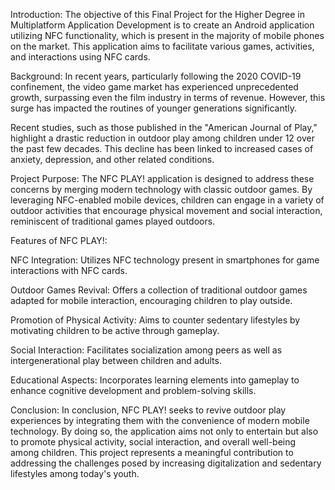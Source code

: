 Introduction:
The objective of this Final Project for the Higher Degree in Multiplatform Application Development is to create an Android application utilizing NFC functionality, which is present in the majority of mobile phones on the market. This application aims to facilitate various games, activities, and interactions using NFC cards.

Background:
In recent years, particularly following the 2020 COVID-19 confinement, the video game market has experienced unprecedented growth, surpassing even the film industry in terms of revenue. However, this surge has impacted the routines of younger generations significantly.

Recent studies, such as those published in the "American Journal of Play," highlight a drastic reduction in outdoor play among children under 12 over the past few decades. This decline has been linked to increased cases of anxiety, depression, and other related conditions.

Project Purpose:
The NFC PLAY! application is designed to address these concerns by merging modern technology with classic outdoor games. By leveraging NFC-enabled mobile devices, children can engage in a variety of outdoor activities that encourage physical movement and social interaction, reminiscent of traditional games played outdoors.

Features of NFC PLAY!:

NFC Integration: Utilizes NFC technology present in smartphones for game interactions with NFC cards.

Outdoor Games Revival: Offers a collection of traditional outdoor games adapted for mobile interaction, encouraging children to play outside.

Promotion of Physical Activity: Aims to counter sedentary lifestyles by motivating children to be active through gameplay.

Social Interaction: Facilitates socialization among peers as well as intergenerational play between children and adults.

Educational Aspects: Incorporates learning elements into gameplay to enhance cognitive development and problem-solving skills.

Conclusion:
In conclusion, NFC PLAY! seeks to revive outdoor play experiences by integrating them with the convenience of modern mobile technology. By doing so, the application aims not only to entertain but also to promote physical activity, social interaction, and overall well-being among children. This project represents a meaningful contribution to addressing the challenges posed by increasing digitalization and sedentary lifestyles among today's youth.
